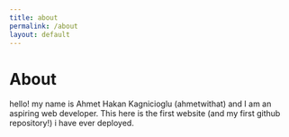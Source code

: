 ```yaml
---
title: about
permalink: /about
layout: default
---
```


# About

hello! my name is Ahmet Hakan Kagnicioglu (ahmetwithat) and I am an aspiring web developer. This here is the first website (and my first github repository!) i have ever deployed.